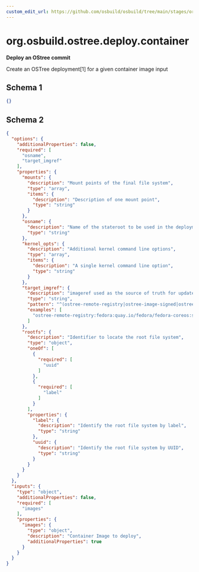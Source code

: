 ```yaml
---
custom_edit_url: https://github.com/osbuild/osbuild/tree/main/stages/org.osbuild.ostree.deploy.container.meta.json
---
```

# org.osbuild.ostree.deploy.container
<!--
[//]: # ( DO NOT MODIFY THIS FILE! )
[//]: # ( This content is generated by `scripts/pull_osbuild_modules.py` )
[//]: # ( Rather change the source of this: https://github.com/osbuild/osbuild/tree/main/stages/org.osbuild.ostree.deploy.container.meta.json )
-->

**Deploy an OStree commit**

Create an OSTree deployment\[1\] for a given container image input

## Schema 1

```json
{}
```

## Schema 2

```json
{
  "options": {
    "additionalProperties": false,
    "required": [
      "osname",
      "target_imgref"
    ],
    "properties": {
      "mounts": {
        "description": "Mount points of the final file system",
        "type": "array",
        "items": {
          "description": "Description of one mount point",
          "type": "string"
        }
      },
      "osname": {
        "description": "Name of the stateroot to be used in the deployment",
        "type": "string"
      },
      "kernel_opts": {
        "description": "Additional kernel command line options",
        "type": "array",
        "items": {
          "description": "A single kernel command line option",
          "type": "string"
        }
      },
      "target_imgref": {
        "description": "imageref used as the source of truth for updates",
        "type": "string",
        "pattern": "^(ostree-remote-registry|ostree-image-signed|ostree-unverified-registry):.*$",
        "examples": [
          "ostree-remote-registry:fedora:quay.io/fedora/fedora-coreos:stable, ostree-image-signed:quay.io/fedora/fedora-coreos:stable, ostree-unverified-registry:quay.io/fedora/fedora-coreos:stable"
        ]
      },
      "rootfs": {
        "description": "Identifier to locate the root file system",
        "type": "object",
        "oneOf": [
          {
            "required": [
              "uuid"
            ]
          },
          {
            "required": [
              "label"
            ]
          }
        ],
        "properties": {
          "label": {
            "description": "Identify the root file system by label",
            "type": "string"
          },
          "uuid": {
            "description": "Identify the root file system by UUID",
            "type": "string"
          }
        }
      }
    }
  },
  "inputs": {
    "type": "object",
    "additionalProperties": false,
    "required": [
      "images"
    ],
    "properties": {
      "images": {
        "type": "object",
        "description": "Container Image to deploy",
        "additionalProperties": true
      }
    }
  }
}
```
